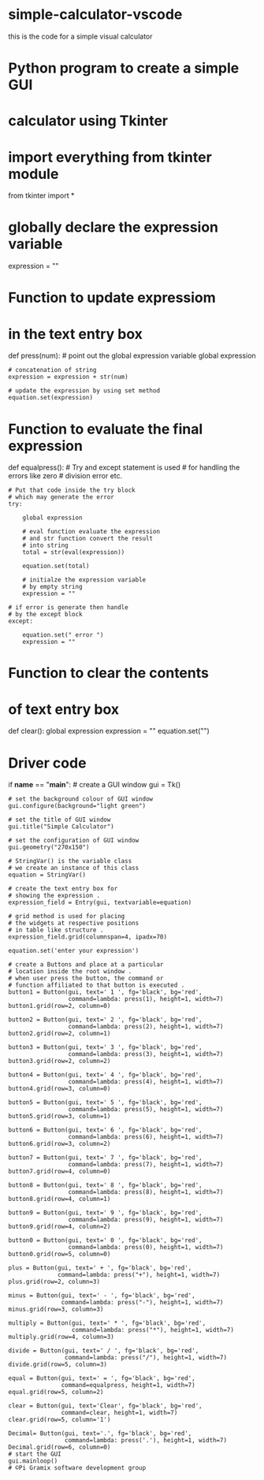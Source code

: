 # simple-calculator-vscode
this is the code for a simple visual calculator



# Python program to  create a simple GUI  
# calculator using Tkinter 
  
# import everything from tkinter module 
from tkinter import *
  
# globally declare the expression variable 
expression = "" 
  
  
# Function to update expressiom 
# in the text entry box 
def press(num): 
    # point out the global expression variable 
    global expression 
  
    # concatenation of string 
    expression = expression + str(num) 
  
    # update the expression by using set method 
    equation.set(expression) 
  
  
# Function to evaluate the final expression 
def equalpress(): 
    # Try and except statement is used 
    # for handling the errors like zero 
    # division error etc. 
  
    # Put that code inside the try block 
    # which may generate the error 
    try: 
  
        global expression 
  
        # eval function evaluate the expression 
        # and str function convert the result 
        # into string 
        total = str(eval(expression)) 
  
        equation.set(total) 
  
        # initialze the expression variable 
        # by empty string 
        expression = "" 
  
    # if error is generate then handle 
    # by the except block 
    except: 
  
        equation.set(" error ") 
        expression = "" 
  
  
# Function to clear the contents 
# of text entry box 
def clear(): 
    global expression 
    expression = "" 
    equation.set("") 
  
  
# Driver code 
if __name__ == "__main__": 
    # create a GUI window 
    gui = Tk() 
  
    # set the background colour of GUI window 
    gui.configure(background="light green") 
  
    # set the title of GUI window 
    gui.title("Simple Calculator") 
  
    # set the configuration of GUI window 
    gui.geometry("270x150") 
  
    # StringVar() is the variable class 
    # we create an instance of this class 
    equation = StringVar() 
  
    # create the text entry box for 
    # showing the expression . 
    expression_field = Entry(gui, textvariable=equation) 
  
    # grid method is used for placing 
    # the widgets at respective positions 
    # in table like structure . 
    expression_field.grid(columnspan=4, ipadx=70) 
  
    equation.set('enter your expression') 
  
    # create a Buttons and place at a particular 
    # location inside the root window . 
    # when user press the button, the command or 
    # function affiliated to that button is executed . 
    button1 = Button(gui, text=' 1 ', fg='black', bg='red', 
                     command=lambda: press(1), height=1, width=7) 
    button1.grid(row=2, column=0) 
  
    button2 = Button(gui, text=' 2 ', fg='black', bg='red', 
                     command=lambda: press(2), height=1, width=7) 
    button2.grid(row=2, column=1) 
  
    button3 = Button(gui, text=' 3 ', fg='black', bg='red', 
                     command=lambda: press(3), height=1, width=7) 
    button3.grid(row=2, column=2) 
  
    button4 = Button(gui, text=' 4 ', fg='black', bg='red', 
                     command=lambda: press(4), height=1, width=7) 
    button4.grid(row=3, column=0) 
  
    button5 = Button(gui, text=' 5 ', fg='black', bg='red', 
                     command=lambda: press(5), height=1, width=7) 
    button5.grid(row=3, column=1) 
  
    button6 = Button(gui, text=' 6 ', fg='black', bg='red', 
                     command=lambda: press(6), height=1, width=7) 
    button6.grid(row=3, column=2) 
  
    button7 = Button(gui, text=' 7 ', fg='black', bg='red', 
                     command=lambda: press(7), height=1, width=7) 
    button7.grid(row=4, column=0) 
  
    button8 = Button(gui, text=' 8 ', fg='black', bg='red', 
                     command=lambda: press(8), height=1, width=7) 
    button8.grid(row=4, column=1) 
  
    button9 = Button(gui, text=' 9 ', fg='black', bg='red', 
                     command=lambda: press(9), height=1, width=7) 
    button9.grid(row=4, column=2) 
  
    button0 = Button(gui, text=' 0 ', fg='black', bg='red', 
                     command=lambda: press(0), height=1, width=7) 
    button0.grid(row=5, column=0) 
  
    plus = Button(gui, text=' + ', fg='black', bg='red', 
                  command=lambda: press("+"), height=1, width=7) 
    plus.grid(row=2, column=3) 
  
    minus = Button(gui, text=' - ', fg='black', bg='red', 
                   command=lambda: press("-"), height=1, width=7) 
    minus.grid(row=3, column=3) 
  
    multiply = Button(gui, text=' * ', fg='black', bg='red', 
                      command=lambda: press("*"), height=1, width=7) 
    multiply.grid(row=4, column=3) 
  
    divide = Button(gui, text=' / ', fg='black', bg='red', 
                    command=lambda: press("/"), height=1, width=7) 
    divide.grid(row=5, column=3) 
  
    equal = Button(gui, text=' = ', fg='black', bg='red', 
                   command=equalpress, height=1, width=7) 
    equal.grid(row=5, column=2) 
  
    clear = Button(gui, text='Clear', fg='black', bg='red', 
                   command=clear, height=1, width=7) 
    clear.grid(row=5, column='1') 
  
    Decimal= Button(gui, text='.', fg='black', bg='red', 
                    command=lambda: press('.'), height=1, width=7) 
    Decimal.grid(row=6, column=0) 
    # start the GUI 
    gui.mainloop() 
    # ©Pi Gramix software development group
